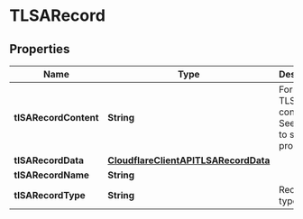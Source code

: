 # TLSARecord

## Properties
Name | Type | Description | Notes
------------ | ------------- | ------------- | -------------
**tlSARecordContent** | **String** | Formatted TLSA content. See &#x27;data&#x27; to set TLSA properties. |  [optional]
**tlSARecordData** | [**CloudflareClientAPITLSARecordData**](CloudflareClientAPITLSARecordData.md) |  | 
**tlSARecordName** | **String** |  | 
**tlSARecordType** | **String** | Record type. | 
